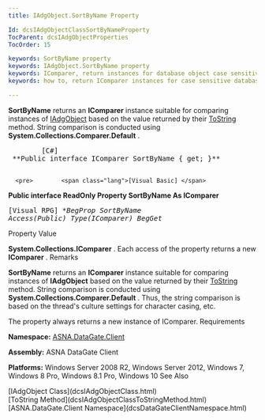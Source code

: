 ```yaml
---
title: IAdgObject.SortByName Property

Id: dcsIAdgObjectClassSortByNameProperty
TocParent: dcsIAdgObjectProperties
TocOrder: 15

keywords: SortByName property
keywords: IAdgObject.SortByName property
keywords: IComparer, return instances for database object case sensitive string comparision
keywords: how to, return IComparer instances for case sensitive database object string comparision

---
```


**SortByName** returns an **IComparer** instance suitable for comparing instances of [IAdgObject](dcsIAdgObjectClass.html) based on the value returned by their [ToString](dcsIAdgObjectClassToStringMethod.html) method. String comparison is conducted using **System.Collections.Comparer.Default** .
<pre>        <span class="lang">[C#]</span>
 **Public interface IComparer SortByName { get; }** 
      </pre>
      <pre>        <span class="lang">[Visual Basic] </span>
 **Public interface ReadOnly Property SortByName As IComparer** 
      </pre>
      <pre class="prettyprint">
        <span class="lang">[Visual RPG]</span>
 **BegProp SortByName Access(*Public) Type(IComparer)
   BegGet** 
      </pre>

Property Value

**System.Collections.IComparer** . Each access of the property returns a new **IComparer** .
Remarks

**SortByName** returns an **IComparer** instance suitable for comparing instances of **IAdgObject** based on the value returned by their [ToString](dcsIAdgObjectClassToStringMethod.html) method. String comparison is conducted using **System.Collections.Comparer.Default** . Thus, the string comparison is based on the thread's culture settings for character casing, etc.

The property always returns a new instance of IComparer.
Requirements

**Namespace:** [ASNA.DataGate.Client](dcsDataGateClientNamespace.html) 

**Assembly:** ASNA DataGate Client

**Platforms:** Windows Server 2008 R2, Windows Server 2012, Windows 7, Windows 8 Pro, Windows 8.1 Pro, Windows 10
See Also

<dl />
      [IAdgObject Class](dcsIAdgObjectClass.html)
      <br />
      [ToString Method](dcsIAdgObjectClassToStringMethod.html)
      <br />
      [ASNA.DataGate.Client Namespace](dcsDataGateClientNamespace.html)

